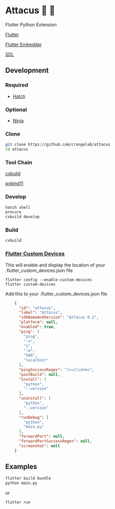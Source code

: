# Attacus :snake: :butterfly:

Flutter Python Extension

[Flutter](https://flutter.dev/)

[Flutter Embedder](https://github.com/flutter/flutter/wiki/Custom-Flutter-Engine-Embedders)

[SDL](https://github.com/libsdl-org/SDL/)

## Development

### Required

* [Hatch](https://hatch.pypa.io/)

### Optional

* [Ninja](https://ninja-build.org/)

### Clone

```bash
git clone https://github.com/crungelab/attacus
cd attacus
```

### Tool Chain

[cxbuild](https://github.com/crungelab/cxbuild)

[pybind11](https://github.com/pybind/pybind11)

### Develop
```bash
hatch shell
procure
cxbuild develop
```

### Build
```bash
cxbuild
```

### [Flutter Custom Devices](https://github.com/flutter/flutter/wiki/Using-custom-embedders-with-the-Flutter-CLI)
This will enable and display the location of your .flutter_custom_devices.json file
```
flutter config --enable-custom-devices
flutter custom-devices
```
Add this to your .flutter_custom_devices.json file

``` json
    {
      "id": "attacus",
      "label": "Attacus",
      "sdkNameAndVersion": "Attacus 0.1",
      "platform": null,
      "enabled": true,
      "ping": [
        "ping",
        "-n",
        "1",
        "-w",
        "500",
        "localhost"
      ],
      "pingSuccessRegex": "[<=]\\d+ms",
      "postBuild": null,
      "install": [
        "python",
        "--version"
      ],
      "uninstall": [
        "python",
        "--version"
      ],
      "runDebug": [
        "python",
        "main.py"
      ],
      "forwardPort": null,
      "forwardPortSuccessRegex": null,
      "screenshot": null
    }
```

## Examples
```bash
flutter build bundle
python main.py
```
or
```bash
flutter run
```
